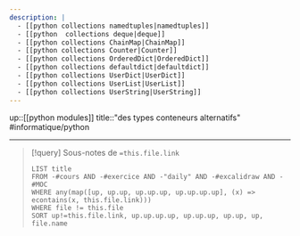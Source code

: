 ```yaml
---
description: |
  - [[python collections namedtuples|namedtuples]]
  - [[python  collections deque|deque]]
  - [[python collections ChainMap|ChainMap]]
  - [[python collections Counter|Counter]]
  - [[python collections OrderedDict|OrderedDict]]
  - [[python collections defaultdict|defaultdict]]
  - [[python collections UserDict|UserDict]]
  - [[python collections UserList|UserList]]
  - [[python collections UserString|UserString]]
---
```

up::[[python modules]]
title::"des types conteneurs alternatifs"
#informatique/python

----

> [!query] Sous-notes de `=this.file.link`
> ```dataview
> LIST title
> FROM -#cours AND -#exercice AND -"daily" AND -#excalidraw AND -#MOC
> WHERE any(map([up, up.up, up.up.up, up.up.up.up], (x) => econtains(x, this.file.link)))
> WHERE file != this.file
> SORT up!=this.file.link, up.up.up.up, up.up.up, up.up, up, file.name
> ```
